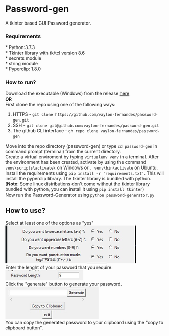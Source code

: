 # Password-gen

A tkinter based GUI Password generator.

<h3>Requirements</h3>
* Python:3.7.3<br>
* Tkinter library with tk/tcl version 8.6<br>
* secrets module<br>
* string module<br>
* Pyperclip: 1.8.0

### How to run?

Download the executable (Windows) from the release [here](https://github.com/vaylon-fernandes/password-gen/releases/tag/v1.0.0) <br>
**OR** <br>
First clone the repo using one of the following ways:

1. HTTPS - `git clone https://github.com/vaylon-fernandes/password-gen.git`
2. SSH - `git clone git@github.com:vaylon-fernandes/password-gen.git`
3. The github CLI interface - `gh repo clone vaylon-fernandes/password-gen` <br>

Move into the repo directory (password-gen) or type `cd password-gen` in command prompt (terminal) from the current directory.
<br> Create a virtual enviroment by typing `virtualenv venv` in a terminal. After the environment has been created, activate by using the command `venv\scripts\activate\` on Windows or `. venv\bin\activate` on Ubuntu.<br>
Install the requirements using `pip install -r 'requirements.txt'`. This will install the pyperclip library. The tkinter library is bundled with python.<br>
(**Note**: Some linux distributions don't come without the tkinter library bundled with python, you can install it using `pip install tkinter`)<br>
Now run the Password-Generator using `python password-generator.py` <br>

## How to use?

Select at least one of the options as "yes" <br>
![options](/images/options.jpg "options") <br>
Enter the lenght of your password that you require: <br>
![password length](/images/password_length.jpg "Password Length")<br>
Click the "generate" button to generate your password.<br>
![generate](/images/generate.jpg "generate")<br>
You can copy the generated password to your clipboard using the "copy to clipboard button".
